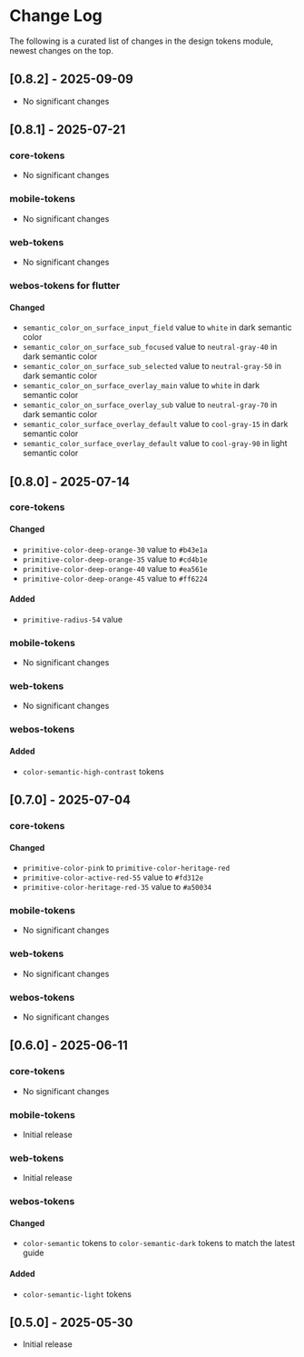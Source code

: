 # Change Log

The following is a curated list of changes in the design tokens module, newest changes on the top.

## [0.8.2] - 2025-09-09

- No significant changes

## [0.8.1] - 2025-07-21

### core-tokens

- No significant changes

### mobile-tokens

- No significant changes

### web-tokens

- No significant changes

### webos-tokens for flutter

#### Changed

- `semantic_color_on_surface_input_field` value to `white` in dark semantic color
- `semantic_color_on_surface_sub_focused` value to `neutral-gray-40` in dark semantic color
- `semantic_color_on_surface_sub_selected` value to `neutral-gray-50` in dark semantic color
- `semantic_color_on_surface_overlay_main` value to `white` in dark semantic color
- `semantic_color_on_surface_overlay_sub` value to `neutral-gray-70` in dark semantic color
- `semantic_color_surface_overlay_default` value to `cool-gray-15` in dark semantic color
- `semantic_color_surface_overlay_default` value to `cool-gray-90` in light semantic color

## [0.8.0] - 2025-07-14

### core-tokens

#### Changed

- `primitive-color-deep-orange-30` value to `#b43e1a`
- `primitive-color-deep-orange-35` value to `#cd4b1e`
- `primitive-color-deep-orange-40` value to `#ea561e`
- `primitive-color-deep-orange-45` value to `#ff6224`

#### Added

- `primitive-radius-54` value

### mobile-tokens

- No significant changes

### web-tokens

- No significant changes

### webos-tokens

#### Added

- `color-semantic-high-contrast` tokens

## [0.7.0] - 2025-07-04

### core-tokens

#### Changed

- `primitive-color-pink` to `primitive-color-heritage-red`
- `primitive-color-active-red-55` value to `#fd312e`
- `primitive-color-heritage-red-35` value to `#a50034`

### mobile-tokens

- No significant changes

### web-tokens

- No significant changes

### webos-tokens

- No significant changes

## [0.6.0] - 2025-06-11

### core-tokens

- No significant changes

### mobile-tokens

- Initial release

### web-tokens

- Initial release

### webos-tokens

#### Changed

- `color-semantic` tokens to `color-semantic-dark` tokens to match the latest guide

#### Added

- `color-semantic-light` tokens

## [0.5.0] - 2025-05-30

- Initial release
